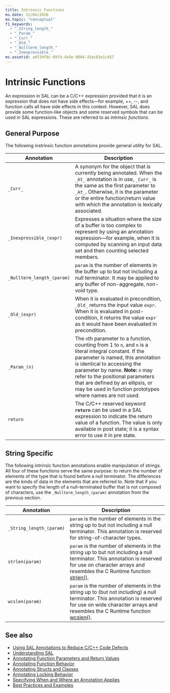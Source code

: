 ```yaml
---
title: Intrinsic Functions
ms.date: 11/04/2016
ms.topic: "conceptual"
f1_keywords:
  - "_String_length_"
  - "_Param_"
  - "_Curr_"
  - "_Old_"
  - "_Nullterm_length_"
  - "_Inexpressible_"
ms.assetid: adf29f8c-89fd-4a5e-9804-35ac83e1c457
---
```

# Intrinsic Functions

An expression in SAL can be a C/C++ expression provided that it is an expression that does not have side effects—for example, ++, --, and function calls all have side effects in this context.  However, SAL does provide some function-like objects and some reserved symbols that can be used in SAL expressions. These are referred to as *intrinsic functions*.

## General Purpose

The following instrinsic function annotations provide general utility for SAL.

|Annotation|Description|
|----------------|-----------------|
|`_Curr_`|A synonym for the object that is currently being annotated.  When the `_At_` annotation is in use, `_Curr_` is the same as the first parameter to `_At_`.  Otherwise, it is the parameter or the entire function/return value with which the annotation is lexically associated.|
|`_Inexpressible_(expr)`|Expresses a situation where the size of a buffer is too complex to represent by using an annotation expression—for example, when it is computed by scanning an input data set and then counting selected members.|
|`_Nullterm_length_(param)`|`param` is the number of elements in the buffer up to but not including a null terminator. It may be applied to any buffer of non-aggregate, non-void type.|
|`_Old_(expr)`|When it is evaluated in precondition, `_Old_` returns the input value `expr`.  When it is evaluated in post-condition, it returns the value `expr` as it would have been evaluated in precondition.|
|`_Param_(n)`|The `n`th parameter to a function, counting from 1 to `n`, and `n` is a literal integral constant. If the parameter is named, this annotation is identical to accessing the parameter by name. **Note:**  `n` may refer to the positional parameters that are defined by an ellipsis, or may be used in function prototypes where names are not used.|
|`return`|The C/C++ reserved keyword **`return`** can be used in a SAL expression to indicate the return value of a function.  The value is only available in post state; it is a syntax error to use it in pre state.|

## String Specific

The following intrinsic function annotations enable manipulation of strings. All four of these functions serve the same purpose: to return the number of elements of the type that is found before a null terminator. The differences are the kinds of data in the elements that are referred to. Note that if you want to specify the length of a null-terminated buffer that is not composed of characters, use the `_Nullterm_length_(param)` annotation from the previous section.

|Annotation|Description|
|----------------|-----------------|
|`_String_length_(param)`|`param` is the number of elements in the string up to but not including a null terminator. This annotation is reserved for string-of-character types.|
|`strlen(param)`|`param` is the number of elements in the string up to but not including a null terminator. This annotation is reserved for use on character arrays and resembles the C Runtime function [strlen()](../c-runtime-library/reference/strlen-wcslen-mbslen-mbslen-l-mbstrlen-mbstrlen-l.md).|
|`wcslen(param)`|`param` is the number of elements in the string up to (but not including) a null terminator. This annotation is reserved for use on wide character arrays and resembles the C Runtime function [wcslen()](../c-runtime-library/reference/strlen-wcslen-mbslen-mbslen-l-mbstrlen-mbstrlen-l.md).|

## See also

- [Using SAL Annotations to Reduce C/C++ Code Defects](../code-quality/using-sal-annotations-to-reduce-c-cpp-code-defects.md)
- [Understanding SAL](../code-quality/understanding-sal.md)
- [Annotating Function Parameters and Return Values](../code-quality/annotating-function-parameters-and-return-values.md)
- [Annotating Function Behavior](../code-quality/annotating-function-behavior.md)
- [Annotating Structs and Classes](../code-quality/annotating-structs-and-classes.md)
- [Annotating Locking Behavior](../code-quality/annotating-locking-behavior.md)
- [Specifying When and Where an Annotation Applies](../code-quality/specifying-when-and-where-an-annotation-applies.md)
- [Best Practices and Examples](../code-quality/best-practices-and-examples-sal.md)